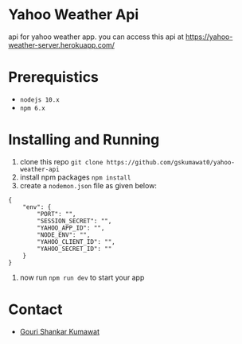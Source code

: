 # Yahoo Weather Api

api for yahoo weather app. you can access this api at https://yahoo-weather-server.herokuapp.com/

# Prerequistics

-   `nodejs 10.x`
-   `npm 6.x`

# Installing and Running

1. clone this repo `git clone https://github.com/gskumawat0/yahoo-weather-api`
1. install npm packages `npm install`
1. create a `nodemon.json` file as given below:

```
{
	"env": {
		"PORT": "",
		"SESSION_SECRET": "",
		"YAHOO_APP_ID": "",
		"NODE_ENV": "",
		"YAHOO_CLIENT_ID": "",
		"YAHOO_SECRET_ID": ""
	}
}
```

1. now run `npm run dev` to start your app

# Contact

-   [Gouri Shankar Kumawat](https://gskumawat.herokuapp.com)
